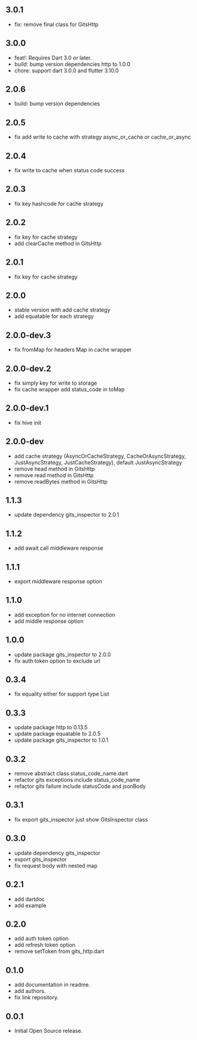 ## 3.0.1

- fix: remove final class for GitsHttp

## 3.0.0

- feat!: Requires Dart 3.0 or later.
- build: bump version dependencies http to 1.0.0
- chore: support dart 3.0.0 and flutter 3.10.0

## 2.0.6

- build: bump version dependencies

## 2.0.5

- fix add write to cache with strategy async_or_cache or cache_or_async

## 2.0.4

- fix write to cache when status code success

## 2.0.3

- fix key hashcode for cache strategy

## 2.0.2

- fix key for cache strategy
- add clearCache method in GitsHttp

## 2.0.1

- fix key for cache strategy

## 2.0.0

- stable version with add cache strategy
- add equatable for each strategy

## 2.0.0-dev.3

- fix fromMap for headers Map in cache wrapper

## 2.0.0-dev.2

- fix simply key for write to storage
- fix cache wrapper add status_code in toMap

## 2.0.0-dev.1

- fix hive init

## 2.0.0-dev

- add cache strategy (AsyncOrCacheStrategy, CacheOrAsyncStrategy, JustAsyncStrategy, JustCacheStrategy), default JustAsyncStrategy
- remove head method in GitsHttp
- remove read method in GitsHttp
- remove readBytes method in GitsHttp

## 1.1.3

- update dependency gits_inspector to 2.0.1

## 1.1.2

- add await call middleware response

## 1.1.1

- export middleware response option

## 1.1.0

- add exception for no internet connection
- add middle response option

## 1.0.0

- update package gits_inspector to 2.0.0
- fix auth token option to exclude url

## 0.3.4

- fix equality either for support type List

## 0.3.3

- update package http to 0.13.5
- update package equatable to 2.0.5
- update package gits_inspector to 1.0.1

## 0.3.2

- remove abstract class status_code_name.dart
- refactor gits exceptions include status_code_name
- refactor gits failure include statusCode and jsonBody

## 0.3.1

- fix export gits_inspector just show GitsInspector class

## 0.3.0

- update dependency gits_inspector
- export gits_inspector
- fix request body with nested map

## 0.2.1

- add dartdoc
- add example

## 0.2.0

- add auth token option
- add refresh token option
- remove setToken from gits_http.dart

## 0.1.0

- add documentation in readme.
- add authors.
- fix link repository.

## 0.0.1

- Initial Open Source release.
